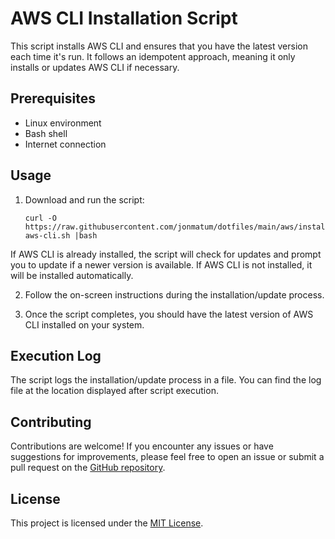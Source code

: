 # AWS CLI Installation Script

This script installs AWS CLI and ensures that you have the latest version each time it's run. It follows an idempotent approach, meaning it only installs or updates AWS CLI if necessary.

## Prerequisites

- Linux environment
- Bash shell
- Internet connection

## Usage

1. Download and run the script:
   ```
   curl -O https://raw.githubusercontent.com/jonmatum/dotfiles/main/aws/install-aws-cli.sh |bash
   ```
If AWS CLI is already installed, the script will check for updates and prompt you to update if a newer version is available. If AWS CLI is not installed, it will be installed automatically.

2. Follow the on-screen instructions during the installation/update process.

3. Once the script completes, you should have the latest version of AWS CLI installed on your system.

## Execution Log

The script logs the installation/update process in a file. You can find the log file at the location displayed after script execution.

## Contributing

Contributions are welcome! If you encounter any issues or have suggestions for improvements, please feel free to open an issue or submit a pull request on the [GitHub repository](https://github.com/jonmatum/dotfiles).

## License

This project is licensed under the [MIT License](https://opensource.org/licenses/MIT).
